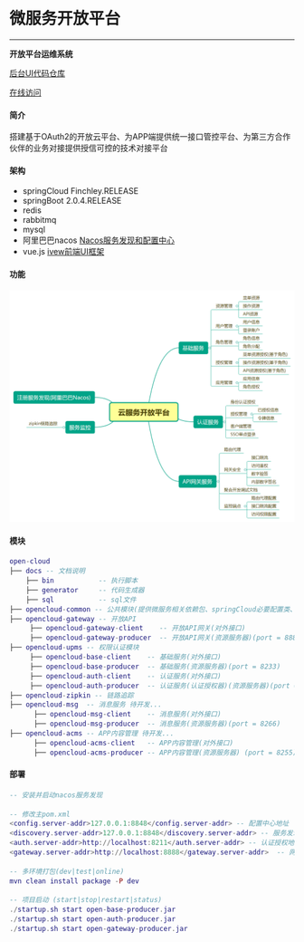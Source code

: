 # 微服务开放平台
---
**开放平台运维系统**  

<a target="_blank" href="https://gitee.com/liuyadu/open-cloud-ui">后台UI代码仓库</a>

<a target="_blank" href="https://gitee.com/liuyadu/open-cloud-ui">在线访问</a>

#### 简介
搭建基于OAuth2的开放云平台、为APP端提供统一接口管控平台、为第三方合作伙伴的业务对接提供授信可控的技术对接平台

#### 架构
- springCloud Finchley.RELEASE  
- springBoot 2.0.4.RELEASE  
- redis  
- rabbitmq  
- mysql  
- 阿里巴巴nacos  <a target="_blank" href="https://nacos.io/en-us/">Nacos服务发现和配置中心</a> 
- vue.js  <a target="_blank" href="https://www.iviewui.com/docs/guide/install">ivew前端UI框架</a>
 
#### 功能
![Alt text](/docs/云服务开放平台.png)

#### 模块
``` lua
open-cloud
├── docs -- 文档说明
    ├── bin           -- 执行脚本  
    ├── generator     -- 代码生成器  
    ├── sql           -- sql文件  
├── opencloud-common -- 公共模块(提供微服务相关依赖包、springCloud必要配置类、工具类、统一全局异常解析)
├── opencloud-gateway -- 开放API
     ├── opencloud-gateway-client    -- 开放API网关(对外接口)
     ├── opencloud-gateway-producer  -- 开放API网关(资源服务器)(port = 8888)  
├── opencloud-upms -- 权限认证模块
     ├── opencloud-base-client    -- 基础服务(对外接口)
     ├── opencloud-base-producer  -- 基础服务(资源服务器)(port = 8233)  
     ├── opencloud-auth-client    -- 认证服务(对外接口)
     ├── opencloud-auth-producer  -- 认证服务(认证授权器)(资源服务器)(port = 8211)  
├── opencloud-zipkin -- 链路追踪 
├── opencloud-msg  -- 消息服务 待开发...  
      ├── opencloud-msg-client    -- 消息服务(对外接口)
      ├── opencloud-msg-producer  -- 消息服务(资源服务器)(port = 8266)  
├── opencloud-acms -- APP内容管理 待开发...  
      ├── opencloud-acms-client   -- APP内容管理(对外接口)
      ├── opencloud-acms-producer -- APP内容管理(资源服务器) (port = 8255)
```

#### 部署
``` lua
-- 安装并启动nacos服务发现 

-- 修改主pom.xml
<config.server-addr>127.0.0.1:8848</config.server-addr> -- 配置中心地址
<discovery.server-addr>127.0.0.1:8848</discovery.server-addr> -- 服务发现地址
<auth.server-addr>http://localhost:8211</auth.server-addr> -- 认证授权地址
<gateway.server-addr>http://localhost:8888</gateway.server-addr>  -- 网关服务地址

-- 多环境打包(dev|test|online)
mvn clean install package -P dev

-- 项目启动 (start|stop|restart|status)
./startup.sh start open-base-producer.jar
./startup.sh start open-auth-producer.jar
./startup.sh start open-gateway-producer.jar
   

